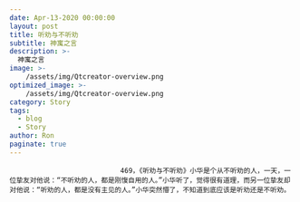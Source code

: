 ```yaml
---
date: Apr-13-2020 00:00:00
layout: post
title: 听劝与不听劝
subtitle: 神寓之言
description: >-
  神寓之言
image: >-
    /assets/img/Qtcreator-overview.png
optimized_image: >-
    /assets/img/Qtcreator-overview.png
category: Story
tags:
  - blog
  - Story
author: Ron
paginate: true
---
```


							　　469，《听劝与不听劝》小华是个从不听劝的人，一天，一位挚友对他说：“不听劝的人，都是刚愎自用的人。”小华听了，觉得很有道理，而另一位挚友却对他说：“听劝的人，都是没有主见的人。”小华突然懵了，不知道到底应该是听劝还是不听劝。
							
							
						